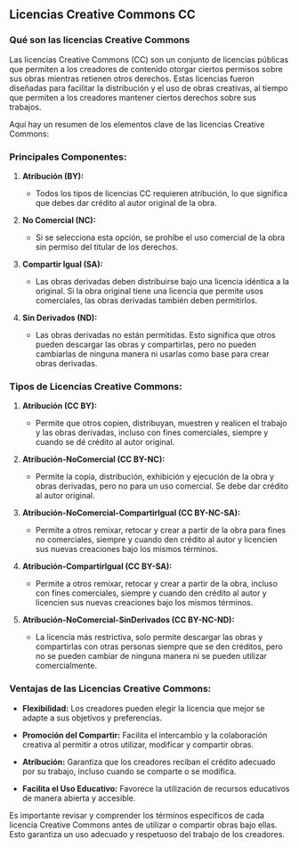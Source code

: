 ## Licencias Creative Commons CC

### Qué son las licencias Creative Commons

Las licencias Creative Commons (CC) son un conjunto de licencias públicas que permiten a los creadores de contenido otorgar ciertos permisos sobre sus obras mientras retienen otros derechos. Estas licencias fueron diseñadas para facilitar la distribución y el uso de obras creativas, al tiempo que permiten a los creadores mantener ciertos derechos sobre sus trabajos.

Aquí hay un resumen de los elementos clave de las licencias Creative Commons:

### Principales Componentes:

1. **Atribución (BY):**
   - Todos los tipos de licencias CC requieren atribución, lo que significa que debes dar crédito al autor original de la obra.

2. **No Comercial (NC):**
   - Si se selecciona esta opción, se prohíbe el uso comercial de la obra sin permiso del titular de los derechos.

3. **Compartir Igual (SA):**
   - Las obras derivadas deben distribuirse bajo una licencia idéntica a la original. Si la obra original tiene una licencia que permite usos comerciales, las obras derivadas también deben permitirlos.

4. **Sin Derivados (ND):**
   - Las obras derivadas no están permitidas. Esto significa que otros pueden descargar las obras y compartirlas, pero no pueden cambiarlas de ninguna manera ni usarlas como base para crear obras derivadas.

### Tipos de Licencias Creative Commons:

1. **Atribución (CC BY):**
   - Permite que otros copien, distribuyan, muestren y realicen el trabajo y las obras derivadas, incluso con fines comerciales, siempre y cuando se dé crédito al autor original.

2. **Atribución-NoComercial (CC BY-NC):**
   - Permite la copia, distribución, exhibición y ejecución de la obra y obras derivadas, pero no para un uso comercial. Se debe dar crédito al autor original.

3. **Atribución-NoComercial-CompartirIgual (CC BY-NC-SA):**
   - Permite a otros remixar, retocar y crear a partir de la obra para fines no comerciales, siempre y cuando den crédito al autor y licencien sus nuevas creaciones bajo los mismos términos.

4. **Atribución-CompartirIgual (CC BY-SA):**
   - Permite a otros remixar, retocar y crear a partir de la obra, incluso con fines comerciales, siempre y cuando den crédito al autor y licencien sus nuevas creaciones bajo los mismos términos.

5. **Atribución-NoComercial-SinDerivados (CC BY-NC-ND):**
   - La licencia más restrictiva, solo permite descargar las obras y compartirlas con otras personas siempre que se den créditos, pero no se pueden cambiar de ninguna manera ni se pueden utilizar comercialmente.

### Ventajas de las Licencias Creative Commons:

- **Flexibilidad:** Los creadores pueden elegir la licencia que mejor se adapte a sus objetivos y preferencias.
  
- **Promoción del Compartir:** Facilita el intercambio y la colaboración creativa al permitir a otros utilizar, modificar y compartir obras.

- **Atribución:** Garantiza que los creadores reciban el crédito adecuado por su trabajo, incluso cuando se comparte o se modifica.

- **Facilita el Uso Educativo:** Favorece la utilización de recursos educativos de manera abierta y accesible.

Es importante revisar y comprender los términos específicos de cada licencia Creative Commons antes de utilizar o compartir obras bajo ellas. Esto garantiza un uso adecuado y respetuoso del trabajo de los creadores.
